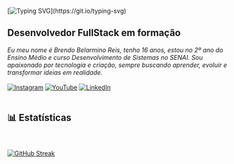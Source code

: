 [![Typing SVG](https://readme-typing-svg.herokuapp.com?font=Montserrat&size=40&pause=1000&color=9350B9&vCenter=true&width=530&height=40&lines=Ol%C3%A1+eu+sou+o+Brendo+Reis!)](https://git.io/typing-svg)
## Desenvolvedor FullStack em formação
*Eu meu nome é Brendo Belarmino Reis, tenho 16 anos, estou no 2º ano do Ensino Médio e curso Desenvolvimento de Sistemas no SENAI.
Sou apaixonado por tecnologia e criação, sempre buscando aprender, evoluir e transformar ideias em realidade.*
<br> </br>
[![Instagram](https://img.shields.io/badge/-Instagram-%239350B9?style=for-the-badge&logo=instagram&logoColor=white)](https://instagram.com/seu_usuario)
[![YouTube](https://img.shields.io/badge/-YouTube-%239350B9?style=for-the-badge&logo=youtube&logoColor=white)](https://youtube.com/@seu_usuario)
[![LinkedIn](https://img.shields.io/badge/-LinkedIn-%239350B9?style=for-the-badge&logo=linkedin&logoColor=white)](https://linkedin.com/in/seu_usuario)
<br></br>
## 📊 Estatísticas
<br></br>
[![GitHub Streak](https://github-readme-streak-stats.herokuapp.com?user=BrendoReisDev&theme=shadow-purple&hide_border=falso&locale=pt_BR&short_numbers=falso&card_width=900&card_height=210)](https://git.io/streak-stats)

